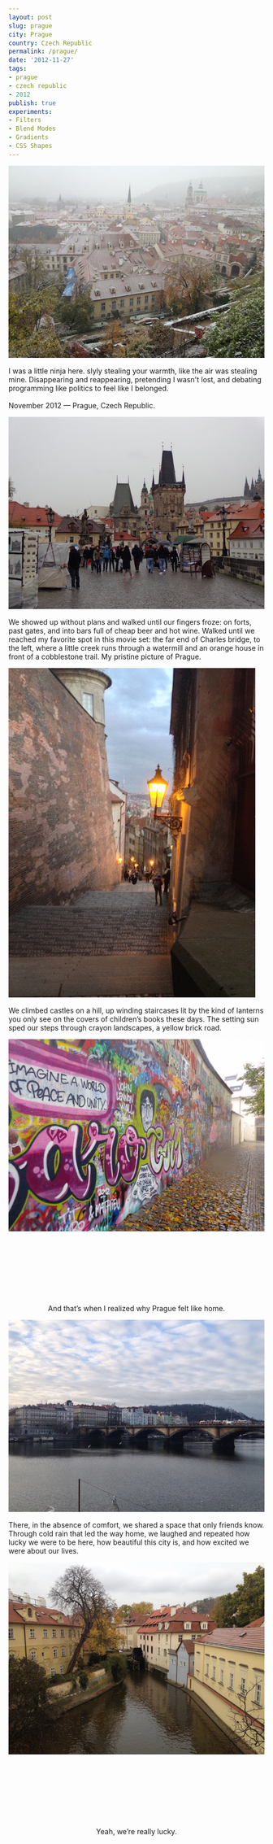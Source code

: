 ```yaml
---
layout: post
slug: prague
city: Prague
country: Czech Republic
permalink: /prague/
date: '2012-11-27'
tags:
- prague
- czech republic
- 2012
publish: true
experiments:
- Filters
- Blend Modes
- Gradients
- CSS Shapes
---
```

<div class="diamond">
  <img src="../img/prague/six.jpg" alt="">
</div>

<div class="poem-section">
  <div class="wrap-before"></div>
  <div class="wrap-after"></div>
  <p>I was a little ninja here. slyly stealing your warmth, like the air was stealing mine. Disappearing and reappearing, pretending I wasn't lost, and debating programming like politics to feel like I belonged.
  <br><br>
  <span class="metadata">November 2012 &mdash; Prague, Czech Republic.</span>
  </p>
</div>

<div class="diamond">
  <img src="../img/prague/two.jpg" alt="">
</div>

<div class="poem-section">
  <div class="wrap-before"></div>
  <div class="wrap-after"></div>
<p>We showed up without plans and walked until our fingers froze: on forts, past gates, and into bars full of cheap beer and hot wine.
Walked until we reached my favorite spot in
this movie set: the far end of Charles bridge, to the left, where a little creek runs through a watermill and an orange house in front of a cobblestone trail. My pristine picture of Prague.</p>
</div>

<div class="diamond">
  <img src="../img/prague/three.jpg" alt="">
</div>

<div class="poem-section">
  <div class="wrap-before"></div>
  <div class="wrap-after"></div>
  <p>We climbed castles on a hill, up winding staircases lit by the kind of lanterns you only see on the covers of children’s books these days. The setting sun sped our steps through crayon landscapes, a yellow brick road.</p>
</div>

<div class="diamond">
  <img src="../img/prague/four.jpg" alt="">
</div>

<div class="poem-section">
  <div class="wrap-before"></div>
  <div class="wrap-after"></div>
  <p style="padding-top:9em; text-align: center">And that’s when I realized why Prague felt like home.</p>
</div>

<div class="diamond">
  <img src="../img/prague/five.jpg" alt="">
</div>

<div class="poem-section">
  <div class="wrap-before"></div>
  <div class="wrap-after"></div>
  <p>There, in the absence of comfort, we shared a space that only friends know. Through cold rain that led the way home, we laughed and repeated how lucky we were to be here, how beautiful this city is, and how excited we were about our lives.</p>
</div>

<div class="diamond">
  <img src="../img/prague/seven.jpg" alt="">
</div>

<div class="poem-section">
  <div class="wrap-before"></div>
  <div class="wrap-after"></div>
  <p style="padding-top:9em; text-align: center">Yeah, we’re really lucky.</p>
</div>

<script type="text/javascript">
  WebFontConfig = {
    google: { families: [ 'Alegreya:400,400italic:latin' ] }
  };
  (function() {
    var wf = document.createElement('script');
    wf.src = ('https:' == document.location.protocol ? 'https' : 'http') +
      '://ajax.googleapis.com/ajax/libs/webfont/1/webfont.js';
    wf.type = 'text/javascript';
    wf.async = 'true';
    var s = document.getElementsByTagName('script')[0];
    s.parentNode.insertBefore(wf, s);
  })(); </script>
